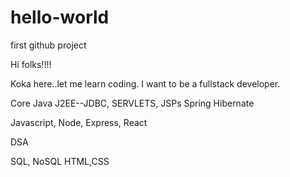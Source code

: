 # hello-world
first github project

Hi folks!!!!

Koka here..let me learn coding.
I want to be a fullstack developer.

Core Java
J2EE--JDBC, SERVLETS, JSPs
Spring Hibernate

Javascript, Node, Express, React

DSA

SQL, NoSQL
HTML,CSS
